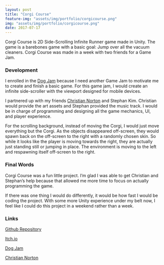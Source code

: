 ```yaml
---
layout: post
title: "Corgi Course"
feature-img: "assets/img/portfolio/corgicourse.png"
img: "assets/img/portfolio/corgicourse.png"
date: 2017-07-17
---
```


Corgi Course is 2D Side-Scrolling Infinite Runner game made in Unity. The game is a barebones game with a basic goal: Jump over all the vacuum cleaners. Corgi Course was made in a week with two friends for a Game Jam.

### Development

I enrolled in the <a href = "https://itch.io/jam/dog-jam">Dog Jam</a> because I need another Game Jam to motivate me to create and finish a basic game. For this game jam, I would create an infinite side-scroller with the viewport designed for mobile devices.

I partnered up with my friends <a href = "https://www.linkedin.com/in/christian-norton-b65250131/">Christian Norton</a> and Stephan Kim. Christian would provide the art assets and Stephan provided the music track. I would be in charge of programming and designing all the game mechanics, UI, and player experience.

For the scrolling background, instead of moving the Corgi, I would just move everything but the Corgi. As the objects disappeared off-screen, they would spawn back on the off-screen to the right with a randomly chosen skin. So while it looks like the player is moving towards the right, they are actually just standing still or jumping in place. The environment is moving to the left and respawning itself off-screen to the right.

### Final Words

Corgi Course was a fun little project. I’m glad I was able to get Christian and Stephan’s help because that allowed me more time to focus on actually programming the game.

If there was one thing I would do differently, it would be how fast I would be coding the project. With some more Unity experience under my belt now, I feel like I could do this project in a weekend rather than a week.

### Links
<a href = "https://github.com/anthonymendez/Corgi-Course">Github Repository</a>

<a href = "https://anthonymendez.itch.io/corgi-course">Itch.io</a>

<a href = "https://itch.io/jam/dog-jam">Dog Jam</a>

<a href = "https://www.linkedin.com/in/christian-norton-b65250131/">Christian Norton</a>